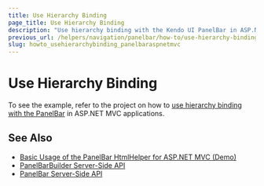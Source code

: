 ```yaml
---
title: Use Hierarchy Binding
page_title: Use Hierarchy Binding
description: "Use hierarchy binding with the Kendo UI PanelBar in ASP.NET MVC applications."
previous_url: /helpers/navigation/panelbar/how-to/use-hierarchy-binding
slug: howto_usehierarchybinding_panelbaraspnetmvc
---
```


# Use Hierarchy Binding

To see the example, refer to the project on how to [use hierarchy binding with the PanelBar](https://github.com/telerik/ui-for-aspnet-mvc-examples/tree/master/panelbar/panelbar-hierarchy-binding) in ASP.NET MVC applications.

## See Also

* [Basic Usage of the PanelBar HtmlHelper for ASP.NET MVC (Demo)](https://demos.telerik.com/aspnet-mvc/panelbar)
* [PanelBarBuilder Server-Side API](https://docs.telerik.com/aspnet-mvc/api/kendo.mvc.ui.fluent/panelbarbuilder)
* [PanelBar Server-Side API](/api/panelbar)
